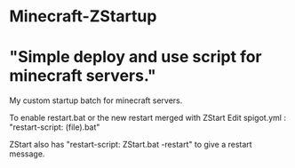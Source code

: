 # Minecraft-ZStartup
# "Simple deploy and use script for minecraft servers."
My custom startup batch for minecraft servers.


To enable restart.bat or the new restart merged with ZStart
Edit spigot.yml : "restart-script: (file).bat" 

ZStart also has "restart-script: ZStart.bat -restart" to give a restart message.

